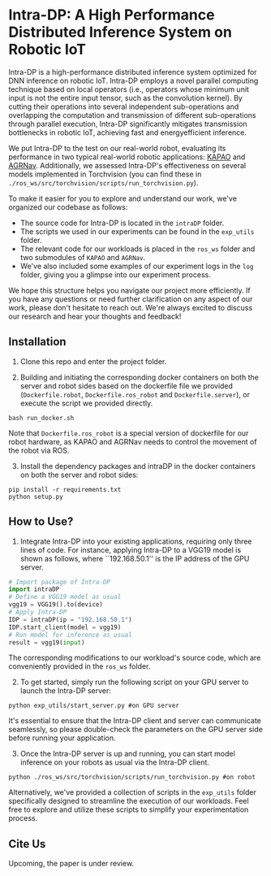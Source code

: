 # Intra-DP: A High Performance Distributed Inference System on Robotic IoT

Intra-DP is a high-performance distributed inference system optimized for DNN inference on robotic IoT. 
Intra-DP employs a novel parallel computing technique based on local operators (i.e., operators whose minimum unit input is not the entire input tensor, such
as the convolution kernel). 
By cutting their operations into several independent sub-operations and overlapping the computation and transmission of different sub-operations through parallel execution, Intra-DP significantly mitigates transmission bottlenecks in robotic IoT, achieving fast and energyefficient inference.

We put Intra-DP to the test on our real-world robot, evaluating its performance in two typical real-world robotic applications: [KAPAO](https://github.com/wmcnally/kapao) and [AGRNav](https://github.com/jmwang0117/AGRNav). Additionally, we assessed Intra-DP's effectiveness on several models implemented in Torchvision (you can find these in `./ros_ws/src/torchvision/scripts/run_torchvision.py`).

To make it easier for you to explore and understand our work, we've organized our codebase as follows:
- The source code for Intra-DP is located in the `intraDP` folder.
- The scripts we used in our experiments can be found in the `exp_utils` folder.
- The relevant code for our workloads is placed in the `ros_ws` folder and two submodules of `KAPAO` and `AGRNav`.
- We've also included some examples of our experiment logs in the `log` folder, giving you a glimpse into our experiment process.

We hope this structure helps you navigate our project more efficiently. If you have any questions or need further clarification on any aspect of our work, please don't hesitate to reach out. We're always excited to discuss our research and hear your thoughts and feedback!


## Installation
1. Clone this repo and enter the project folder.

2. Building and initiating the corresponding docker containers on both the server and robot sides based on the dockerfile file we provided (`Dockerfile.robot`, `Dockerfile.ros_robot` and `Dockerfile.server`), or execute the script we provided directly.

```
bash run_docker.sh
```
Note that `Dockerfile.ros_robot` is a special version of dockerfile for our robot hardware, as KAPAO and AGRNav needs to control the movement of the robot via ROS.

3. Install the dependency packages and intraDP in the docker containers on both the server and robot sides:
```
pip install -r requirements.txt
python setup.py
```


## How to Use?
1. Integrate Intra-DP into your existing applications, requiring only three lines of code. 
For instance, applying Intra-DP to a VGG19 model is shown as follows, where ``192.168.50.1'' is the IP address of the GPU server.

```python
# Import package of Intra-DP
import intraDP
# Define a VGG19 model as usual
vgg19 = VGG19().to(device)
# Apply Intra-DP
IDP = intraDP(ip = "192.168.50.1")
IDP.start_client(model = vgg19)
# Run model for inference as usual
result = vgg19(input)
```
The corresponding modifications to our workload's source code, which are conveniently provided in the `ros_ws` folder.

2. To get started, simply run the following script on your GPU server to launch the Intra-DP server:
```
python exp_utils/start_server.py #on GPU server
```

It's essential to ensure that the Intra-DP client and server can communicate seamlessly, so please double-check the parameters on the GPU server side before running your application.

3. Once the Intra-DP server is up and running, you can start model inference on your robots as usual via the Intra-DP client.

```
python ./ros_ws/src/torchvision/scripts/run_torchvision.py #on robot
```

Alternatively, we've provided a collection of scripts in the `exp_utils` folder specifically designed to streamline the execution of our workloads. Feel free to explore and utilize these scripts to simplify your experimentation process.


## Cite Us
Upcoming, the paper is under review.